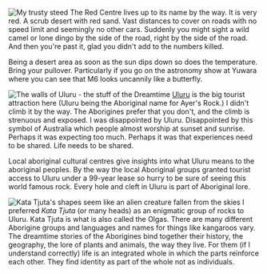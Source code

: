![My trusty steed](car.JPG)
The Red Centre lives up to its name by the way. It is very red. A scrub desert with red sand. Vast distances to cover on roads with no speed limit and seemingly no other cars. Suddenly you might sight a wild camel or lone dingo by the side of the road, right by the side of the road. And then you're past it, glad you didn't add to the numbers killed.

Being a desert area as soon as the sun dips down so does the temperature. Bring your pullover. Particularly if you go on the astronomy show at Yuwara where you can see that M6 looks uncannily like a butterfly.

![The walls of Uluru - the stuff of the Dreamtime](uluru_walls.JPG)
[Uluru](https://parksaustralia.gov.au/uluru/) is the big tourist attraction here (Uluru being the Aboriginal name for Ayer's Rock.) I didn't climb it by the way. The Aborigines prefer that you don't, and the climb is strenuous and exposed.  I was disappointed by Uluru. Disappointed by this symbol of Australia which people almost worship at sunset and sunrise. Perhaps it was expecting too much. Perhaps it was that experiences need to be shared. Life needs to be shared.

Local aboriginal cultural centres give insights into what Uluru means to the aboriginal peoples. By the way the local Aboriginal groups granted tourist access to Uluru under a 99-year lease so hurry to be sure of seeing this world famous rock. Every hole and cleft in Uluru is part of Aboriginal lore.

![Kata Tjuta's shapes seem like an alien creature fallen from the skies](kata_tjuta.JPG)
I preferred *Kata Tjuta* (or many heads) as an enigmatic group of rocks to Uluru. Kata Tjuta is what is also called the Olgas. There are many different Aborigine groups and languages and names for things like kangaroos vary.  The dreamtime stories of the Aborigines bind together their history, the geography, the lore of plants and animals, the way they live. For them (if I understand correctly) life is an integrated whole in which the parts reinforce each other. They find identity as part of the whole not as individuals.
